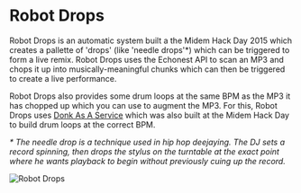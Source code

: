 # Robot Drops

Robot Drops is an automatic system built a the Midem Hack Day 2015 which creates a pallette of 'drops' (like 'needle drops'*) which can be triggered to form a live remix. Robot Drops uses the Echonest API to scan an MP3 and chops it up into musically-meaningful chunks which can then be triggered to create a live performance.

Robot Drops also provides some drum loops at the same BPM as the MP3 it has chopped up which you can use to augment the MP3. For this, Robot Drops uses [Donk As A Service](https://github.com/betandr/donk) which was also built at the Midem Hack Day to build drum loops at the correct BPM.

_* The needle drop is a technique used in hip hop deejaying. The DJ sets a record spinning, then drops the stylus on the turntable at the exact point where he wants playback to begin without previously cuing up the record._

![Robot Drops](http://bet.andr.io/system/comfy/cms/files/files/000/000/074/original/robotdrops1.jpg)
